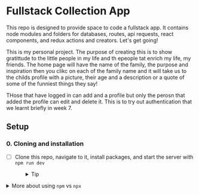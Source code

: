 # Fullstack Collection App

This repo is designed to provide space to code a fullstack app. It contains node modules and folders for databases, routes, api requests, react components, and redux actions and creators. Let's get going!

This is my personal project. The purpose of creating this is to show gratittude to the little people in my life and th epeople tat enrich my life, my friends. 
The home page will have the name of the family, the purpose and inspiration then you clikc on each of the family name and it will take us to the childs profile with a picture, their age and a description or a quote of some of the funniest things they say!

THose that have logged in can add and a profile but only the perosn that added the profile can edit and delete it. This is to try out authentication that we learnt briefly in week 7.



## Setup

### 0. Cloning and installation
- [ ] Clone this repo, navigate to it, install packages, and start the server with `npm run dev`
  <details style="padding-left: 2em">
    <summary>Tip</summary>

    You may also want to start a new branch
    ```sh
    cd into sphink2023
   run - <code> npm i</code>
    git checkout -b <branchname>
   
    <!-- ```
  </details>

<details>
  <summary>More about using <code>npm</code> vs <code>npx</code></summary>
 -->


run - <code> npm install knex sqlite3</code>
run - <code> npm run knex migrate:make <table-name> </code>
run - <code> npm run knex seed:make <table-name></code>

run - <code>npm run dev </code>



<!-- 
  - When running knex, run `npm run knex <command>`, e.g. `npm run knex migrate:latest` rather than using `npx`
</details> -->

---

## Requirements

### 1. Choosing your data set

<!-- - [ ] First, decide what you would like to keep a collection of. This could be a repo for keeping track of movies, books, gifs, cars, rocks, anything you fancy, but keep it simple!
  <details style="padding-left: 2em">
    <summary>More about your collection</summary>

    **Note:** the aim is to have some simple data. If you think you might need more than one database table, or have lots of details you want to store, how could you simplify the information you're keeping track of? Leave more complex data until later in the project. For example, I want to keep track of books that I want to read, ones that I have read, and ones that I own. To start with though, let's keep track of the books themselves. My data might look like:

    |id|title|author|
    |---|---|---|
    | 1 | Ready Player One | Ernest Cline |
    | 2 | Throwing Rocks at the Google Bus | Douglas Rushkoff | -->




Our first job is getting something showing on the front end from our database. Here's a list of steps in case they are useful. You can build in any order you like though ;)

## Back end

### 2. Building the database

- [ ] Design a database to store a list of your things (e.g. books)
- [ ] Build the migrations and seed data

Once you populate the database: run-
    `npm run knex migrate:latest` 
    `npm run knex seed:run` 

    
### 3. Building the API
- [ ] Build an API (back end route) to get the information from your database
- [ ] create db.ts in db
- [ ] import- import connection from "./connection"
- [ ] const db = connection
- [ ] add function getAllKids

- [ ] create models folder in route and add type.ts file with model in it for kids

- [ ] create a route for kids.ts
- [ ] import -import express from "express";
              -import * as db from '../db/db'
            -const router = express.Router()
- [ ] add function to get array of kids information

- [ ] in server/server.ts - add the API
- [ ] run <code> npm run dev. </code>
- [ ] Test your API 'GET' with Insomnia

## Front end

### 4. Setting the stage

- [ ] Build a React component with static html
    - render the app component on localhost:5173n to check if rendering.
    - 
- [ ] Build Redux reducer. Start with a hardcoded initial state
  <details style="padding-left: 2em">
    <summary>Tip</summary>
    
    For example:
    ```js
    const initialState = [{ id: 1, title: 'Ready Player One', author: 'Ernest Cline' }]
    ```
  </details>

- [ ] Use `useAppSelector` to display the redux state you hardcoded in the React Component

### 5. Building the API client
- [ ] Build an API client in the front end to request the information from your routes
- [ ] start with the function to `fetchAllData`

### 6. Building thunky actions
- [ ] Build Thunk actions to use the API and get the information
- [ ] Build Redux actions to save task data from the thunk
- [ ] Use `useAppDispatch` and `useEffect` to dispatch the thunk when your app loads

## Additional functionality

### 7. Adding, deleting, and updating records
- [ ] Include the ability to add a new record (will need a form in your components)
- [ ] Include the ability to remove/delete records
- [ ] Include the ability to update records (e.g. for correcting typos)

---
## Stretch

<details>
  <summary>More about stretch challenges</summary>
  
  - Forms can be tough to build accessibly. First ensure all parts of your form can be reached and used with keyboard-only navigation. Then test your form page with the WAVE browser extension, and fix any accessibility issues it detects
  - Is there any complex data you chose to not include earlier or any way you could expand this dataset?
    - You might have some other information (e.g. unread books vs. read books) that should be included in your database design, and this may require adjusting your database design
  - Could you add an external API (maybe an inspirational quote in the footer?)
  - If you haven't already, CSS!
</details>

---
[Provide feedback on this repo](https://docs.google.com/forms/d/e/1FAIpQLSfw4FGdWkLwMLlUaNQ8FtP2CTJdGDUv6Xoxrh19zIrJSkvT4Q/viewform?usp=pp_url&entry.1958421517=my-fullstack-collection)
